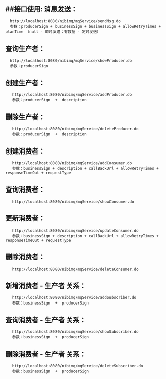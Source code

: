 ##接口使用:
  消息发送：
  ----------
      http://localhost:8080/nibimq/mqService/sendMsg.do
      参数：producerSign + businessSign + businessSign + allowRetryTimes + planTime （null - 即时发送；有数据 - 定时发送）
  查询生产者：
  ----------
      http://localhost:8080/nibimq/mqService/showProducer.do 
      参数：producerSign 
  创建生产者：
  ----------
       http://localhost:8080/nibimq/mqService/addProducer.do 
       参数：producerSign  +  description 
  删除生产者：
  ----------
       http://localhost:8080/nibimq/mqService/deleteProducer.do 
       参数：producerSign  +  description 
  创建消费者：
  ----------
       http://localhost:8080/nibimq/mqService/addConsumer.do 
       参数：businessSign + description + callBackUrl + allowRetryTimes + responseTimeOut + requestType
  查询消费者：
  ----------
       http://localhost:8080/nibimq/mqService/showConsumer.do  
  更新消费者：
  ----------
       http://localhost:8080/nibimq/mqService/updateConsumer.do
       参数：businessSign + description + callBackUrl + allowRetryTimes + responseTimeOut + requestType
  删除消费者：
  ----------
       http://localhost:8080/nibimq/mqService/deleteConsumer.do
  新增消费者 - 生产者 关系：
  ----------
       http://localhost:8080/nibimq/mqService/addSubscriber.do
       参数：businessSign  +  producerSign
  查询消费者 - 生产者 关系：
  ----------
       http://localhost:8080/nibimq/mqService/showSubscriber.do
       参数：businessSign  +  producerSign
  删除消费者 - 生产者 关系：
  ----------
       http://localhost:8080/nibimq/mqService/deleteSubscriber.do 
       参数：businessSign  +  producerSign
